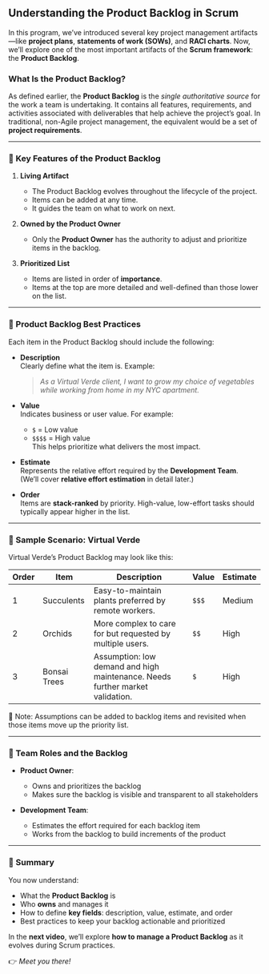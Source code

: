 ## Understanding the Product Backlog in Scrum

In this program, we’ve introduced several key project management artifacts—like **project plans**, **statements of work (SOWs)**, and **RACI charts**. Now, we’ll explore one of the most important artifacts of the **Scrum framework**: the **Product Backlog**.

### What Is the Product Backlog?

As defined earlier, the **Product Backlog** is the *single authoritative source* for the work a team is undertaking. It contains all features, requirements, and activities associated with deliverables that help achieve the project’s goal. In traditional, non-Agile project management, the equivalent would be a set of **project requirements**.

---

### 🔑 Key Features of the Product Backlog

1. **Living Artifact**  
   - The Product Backlog evolves throughout the lifecycle of the project.
   - Items can be added at any time.
   - It guides the team on what to work on next.

2. **Owned by the Product Owner**  
   - Only the **Product Owner** has the authority to adjust and prioritize items in the backlog.

3. **Prioritized List**  
   - Items are listed in order of **importance**.
   - Items at the top are more detailed and well-defined than those lower on the list.

---

### 🧰 Product Backlog Best Practices

Each item in the Product Backlog should include the following:

- **Description**  
  Clearly define what the item is. Example:  
  > *As a Virtual Verde client, I want to grow my choice of vegetables while working from home in my NYC apartment.*

- **Value**  
  Indicates business or user value. For example:
  - `$` = Low value
  - `$$$$` = High value  
  This helps prioritize what delivers the most impact.

- **Estimate**  
  Represents the relative effort required by the **Development Team**.  
  (We’ll cover **relative effort estimation** in detail later.)

- **Order**  
  Items are **stack-ranked** by priority. High-value, low-effort tasks should typically appear higher in the list.

---

### 📝 Sample Scenario: Virtual Verde

Virtual Verde’s Product Backlog may look like this:

| Order | Item                    | Description                                                                                 | Value | Estimate |
|-------|-------------------------|---------------------------------------------------------------------------------------------|--------|----------|
| 1     | Succulents              | Easy-to-maintain plants preferred by remote workers.                                        | `$$$`  | Medium   |
| 2     | Orchids                 | More complex to care for but requested by multiple users.                                   | `$$`   | High     |
| 3     | Bonsai Trees            | Assumption: low demand and high maintenance. Needs further market validation.              | `$`    | High     |

📌 Note: Assumptions can be added to backlog items and revisited when those items move up the priority list.

---

### 🤝 Team Roles and the Backlog

- **Product Owner**:  
  - Owns and prioritizes the backlog  
  - Makes sure the backlog is visible and transparent to all stakeholders

- **Development Team**:  
  - Estimates the effort required for each backlog item  
  - Works from the backlog to build increments of the product

---

### 🧭 Summary

You now understand:
- What the **Product Backlog** is
- Who **owns** and manages it
- How to define **key fields**: description, value, estimate, and order
- Best practices to keep your backlog actionable and prioritized

In the **next video**, we’ll explore **how to manage a Product Backlog** as it evolves during Scrum practices.

👉 *Meet you there!*
